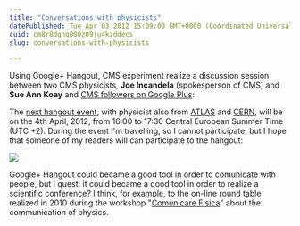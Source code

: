 ```yaml
---
title: "Conversations with physicists"
datePublished: Tue Apr 03 2012 15:09:00 GMT+0000 (Coordinated Universal Time)
cuid: cm8r8dghq000z09ju4kzddecs
slug: conversations-with-physicists

---
```



Using Google+ Hangout, CMS experiment realize a discussion session between two CMS physicists, **Joe Incandela** (spokesperson of CMS) and **Sue Ann Koay** and [CMS followers on Google Plus](https://plus.google.com/u/0/104252363924132346643):

The [next hangout event](https://plus.google.com/104252363924132346643/posts/gJe2hbvrJ95), with physicist also from [ATLAS](https://plus.google.com/117931032380025921950) and [CERN](https://plus.google.com/106123073424280939934), will be on the 4th April, 2012, from 16:00 to 17:30 Central European Summer Time (UTC +2). During the event I'm travelling, so I cannot participate, but I hope that someone of my readers will can participate to the hangout:

![](https://lh3.googleusercontent.com/-mpwXjJ-OYGg/T3XKu7K2wuI/AAAAAAAAAx8/gS3rfHVeyZ4/s741/8+TeV+Hangout+poster+001.jpg)

Google+ Hangout could became a good tool in order to comunicate with people, but I quest: it could became a good tool in order to realize a scientific conference? I think, for example, to the on-line round table realized in 2010 during the workshop "[Comunicare Fisica](http://agenda.infn.it/internalPage.py?pageId=0&confId=1538)" about the communication of physics.